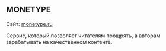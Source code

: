 ## MONETYPE

Сайт: [monetype.ru](http://monetype.ru/)

Сервис, который позволяет читателям поощрять, а авторам зарабатывать на качественном контенте.